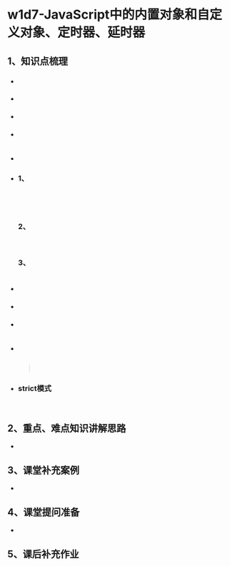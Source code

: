 # w1d7-JavaScript中的内置对象和自定义对象、定时器、延时器

## 1、知识点梳理

- ### 

  ```

  ```


- ### 

  ```

  ```


- ### 

  ```

  ```

- ###

  ​

  ```

  ```


- ### 

  ```

  ```

- ### 

  ### 1、

  ```

  ```

  ​

  ```

  ```

  ### 2、

  ​	

  ### 3、

  ```

  ```

- ### 

  ```

  ```

- ### 

  ```

  ```

- ### 

  ​

  ```

  ```

- ### 

  ​

  ```

  ```

  > ​

- ### strict模式

  ​


## 2、重点、难点知识讲解思路

-    ​




## 3、课堂补充案例

-    ​


## 4、课堂提问准备

-  ​


## 5、课后补充作业


